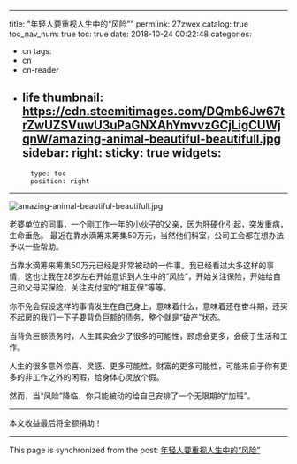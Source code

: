 
---
title: "年轻人要重视人生中的“风险”"
permlink: 27zwex
catalog: true
toc_nav_num: true
toc: true
date: 2018-10-24 00:22:48
categories:
- cn
tags:
- cn
- cn-reader
- life
thumbnail: https://cdn.steemitimages.com/DQmb6Jw67trZwUZSVuwU3uPaGNXAhYmvvzGCjLigCUWjqnW/amazing-animal-beautiful-beautifull.jpg
sidebar:
    right:
        sticky: true
widgets:
    -
        type: toc
        position: right
---


![amazing-animal-beautiful-beautifull.jpg](https://cdn.steemitimages.com/DQmb6Jw67trZwUZSVuwU3uPaGNXAhYmvvzGCjLigCUWjqnW/amazing-animal-beautiful-beautifull.jpg)

老婆单位的同事，一个刚工作一年的小伙子的父亲，因为肝硬化引起，突发重病，生命垂危。
最近在靠水滴筹来筹集50万元，当然他们科室，公司工会都在想办法予以一些帮助。

当靠水滴筹来筹集50万元已经是非常被动的一件事。我已经看过太多这样的事情，这也让我在28岁左右开始意识到人生中的“风险”，开始关注保险，开始给自己和父母买保险，关注支付宝的“相互保”等等。

你不免会假设这样的事情发生在自己身上，意味着什么，意味着还在奋斗期，还买不起房的我们一下子要背负巨额的债务，整个就是“破产”状态。

当背负巨额债务时，人生其实会少了很多的可能性，顾虑会更多，会疲于生活和工作。

人生的很多意外惊喜、灵感、更多可能性，财富的更多可能性，可能来自于你有更多的非工作之外的闲暇，给身体心灵放个假。

然而，当“风险”降临，你只能被动的给自己安排了一个无限期的“加班”。

---

本文收益最后将全额捐助！

- - -

This page is synchronized from the post: [年轻人要重视人生中的“风险”](https://steemit.com/@yellowbird/27zwex)
